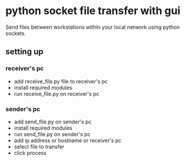 # python socket file transfer with gui

Send files between workstations within your local network using python sockets.

## setting up

### receiver's pc
- add receive_file.py file to receiver's pc
- install required modules
- run receive_file.py on receiver's pc

### sender's pc
- add send_file.py on sender's pc
- install required modules
- run send_file.py on sender's pc
- add ip address or hostname or receiver's pc
- select file to transfer
- click process